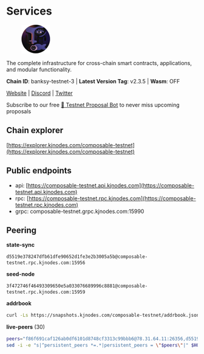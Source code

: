 # Services

<figure><img src="https://raw.githubusercontent.com/kj89/cosmos-images/main/logos/composable.png" alt=""><figcaption></figcaption></figure>

The complete infrastructure for cross-chain smart  contracts, applications, and modular functionality.

**Chain ID**: banksy-testnet-3 | **Latest Version Tag**: v2.3.5 | **Wasm**: OFF

[Website](https://www.composable.finance) | [Discord](https://discord.gg/composable) | [Twitter](https://twitter.com/ComposableFin)



Subscribe to our free [🤖 Testnet Proposal Bot](https://t.me/kjnodes_testnet_proposal_bot) to never miss upcoming proposals


## Chain explorer
[https://explorer.kjnodes.com/composable-testnet](https://explorer.kjnodes.com/composable-testnet)

## Public endpoints

* api: [https://composable-testnet.api.kjnodes.com](https://composable-testnet.api.kjnodes.com)
* rpc: [https://composable-testnet.rpc.kjnodes.com](https://composable-testnet.rpc.kjnodes.com)
* grpc: composable-testnet.grpc.kjnodes.com:15990

## Peering

**state-sync**

```text
d5519e378247dfb61dfe90652d1fe3e2b3005a5b@composable-testnet.rpc.kjnodes.com:15956
```

**seed-node**

```text
3f472746f46493309650e5a033076689996c8881@composable-testnet.rpc.kjnodes.com:15959
```

**addrbook**
```bash
curl -Ls https://snapshots.kjnodes.com/composable-testnet/addrbook.json > $HOME/.banksy/config/addrbook.json
```

**live-peers** (30)
```bash
peers="f86f691caf126ab0df6101d8748cf3313c99bbb6@78.31.64.11:26356,d5519e378247dfb61dfe90652d1fe3e2b3005a5b@65.109.68.190:15956,783e682b38c0565082fe5d897b24feebf687c52b@65.108.13.154:37656,f458da361f5934ee8d44e2ac1136bfa56f13b005@139.59.226.152:26656,117dea3045bce3a1bc4b0b59ed01a9be88df6815@65.108.124.121:60656,eabe1168dd224da0d17d84c18df235a836688204@94.41.17.212:36656,de2410e83b86e74a4569e0c120846b67c204f5bc@65.108.226.183:22256,0a147702eea1e80c46b9a565f558f70ec5110f4b@65.109.92.148:46656,eba3bc4613f3dac61201374ce09bee1fad00dc54@51.91.219.141:44003,f001e55f424e56e5eed28d4dfb4067856acb745c@143.198.148.41:15956,a3ddd1ffc5d24bd12fc4b2af5d2769776f5ce67d@65.109.92.240:21206,790b9221fd5e05957fba1fe186e3a0a6972ff7d6@65.109.99.216:15956,5c2a752c9b1952dbed075c56c600c3a79b58c395@195.3.220.21:26976,e6a21ccb5175df638723eec2bc4f6ed95717acd3@135.181.216.54:3050,8390e4faca502620c177edcb8ee6ef7e57b5fcab@65.109.33.48:21656,1f3bc143690c465800406a7b6c2898d4f0adebe6@65.21.91.160:27111,364b8245e72f083b0aa3e0d59b832020b66e9e9d@65.109.80.150:21500,ab771b5501a129c0d26cdef4bd3db1638702a24b@65.109.99.156:26656,e9441db297752fb454f63d7f0f0c8eb5e067d528@34.124.143.97:26656,9bbbcb11861c2fe3c6459529af76f78cca32079e@93.115.28.169:46656,0038c200adc435ad9a21cde4e945fe2f48f405ff@65.108.233.102:34656,f2cafa15bd9e56c7c3f0190b0b5e0c99a91b4bbb@3.91.76.45:26656,d2deff06cf95c0d016d8f65822e1c74ce2af9def@95.217.58.111:26656,7c064eeb99a5da5b1fe8ffc78c9ff8b5a9f3eda3@85.239.233.241:15956,b932185cd8f4a3d8d0dd9a01a78e2d489a99c074@144.76.174.27:26656,46bd8f512d60a8ea2ed73a34e444d22f8436dc7d@104.218.55.110:27656,de24eace0af969355bdc050d438e031bea311459@65.21.106.106:34656,f306956520010c5ddd0e67c69f61f1de3fa91552@88.198.52.46:22256,bc59a32fa740e90d78a66dd5d671de81a5d4396c@138.2.74.78:15956,667703b3bdf291ec7774c0c46a54eddd2ccb6d36@46.17.250.108:61456"
sed -i -e "s|^persistent_peers *=.*|persistent_peers = \"$peers\"|" $HOME/.banksy/config/config.toml
```
